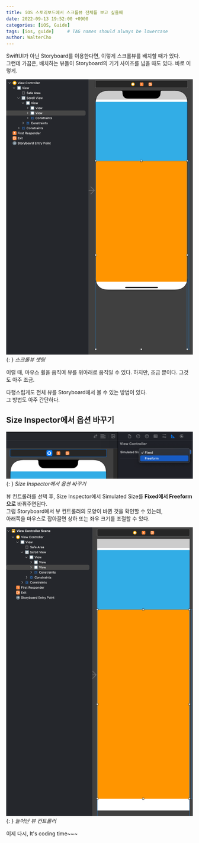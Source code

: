 ```yaml
---
title: iOS 스토리보드에서 스크롤뷰 전체를 보고 싶을때
date: 2022-09-13 19:52:00 +0900
categories: [iOS, Guide]
tags: [ios, guide]     # TAG names should always be lowercase
author: WalterCho
---
```


SwiftUI가 아닌 Storyboard를 이용한다면, 이렇게 스크롤뷰를 배치할 때가 있다.<br>
그런데 가끔은, 배치하는 뷰들이 Storyboard의 기기 사이즈를 넘을 때도 있다. 바로 이렇게.

![ScrollView Setting but](/post_img/20220913/ScrollView_but.png){: }
_스크롤뷰 셋팅_

이럴 때, 마우스 휠을 움직여 뷰를 위아래로 움직일 수 있다. 하지만, 조금 뿐이다. 그것도 아주 조금.

다행스럽게도 전체 뷰를 Storyboard에서 볼 수 있는 방법이 있다.<br>
그 방법도 아주 간단하다.

## Size Inspector에서 옵션 바꾸기
![Change Simulator Size](/post_img/20220913/SimulatorSize.png){: }
_Size Inspector에서 옵션 바꾸기_

뷰 컨트롤러를 선택 후, Size Inspector에서 Simulated Size를 **Fixed에서 Freeform으로** 바꿔주면된다.<br>
그럼 Storyboard에서 뷰 컨트롤러의 모양이 바뀐 것을 확인할 수 있는데,<br>아래쪽을 마우스로 잡아끌면 상하 또는 좌우 크기를 조절할 수 있다.

![FullSize Scroll](/post_img/20220913/fullSize.png){: }
_늘어난 뷰 컨트롤러_

이제 다시, It's coding time~~~